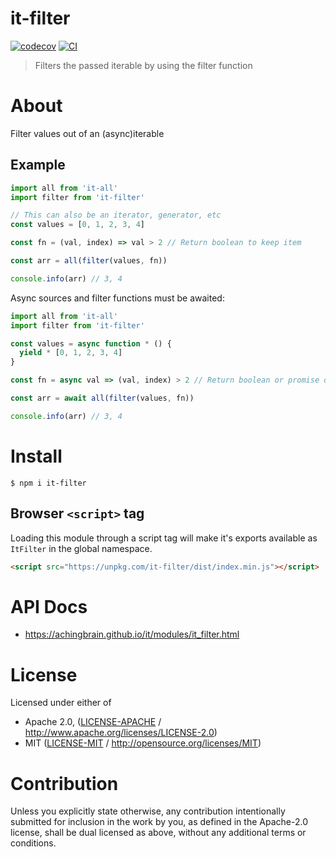 # it-filter

[![codecov](https://img.shields.io/codecov/c/github/achingbrain/it.svg?style=flat-square)](https://codecov.io/gh/achingbrain/it)
[![CI](https://img.shields.io/github/actions/workflow/status/achingbrain/it/js-test-and-release.yml?branch=main\&style=flat-square)](https://github.com/achingbrain/it/actions/workflows/js-test-and-release.yml?query=branch%3Amain)

> Filters the passed iterable by using the filter function

# About

<!--

!IMPORTANT!

Everything in this README between "# About" and "# Install" is automatically
generated and will be overwritten the next time the doc generator is run.

To make changes to this section, please update the @packageDocumentation section
of src/index.js or src/index.ts

To experiment with formatting, please run "npm run docs" from the root of this
repo and examine the changes made.

-->

Filter values out of an (async)iterable

## Example

```javascript
import all from 'it-all'
import filter from 'it-filter'

// This can also be an iterator, generator, etc
const values = [0, 1, 2, 3, 4]

const fn = (val, index) => val > 2 // Return boolean to keep item

const arr = all(filter(values, fn))

console.info(arr) // 3, 4
```

Async sources and filter functions must be awaited:

```javascript
import all from 'it-all'
import filter from 'it-filter'

const values = async function * () {
  yield * [0, 1, 2, 3, 4]
}

const fn = async val => (val, index) > 2 // Return boolean or promise of boolean to keep item

const arr = await all(filter(values, fn))

console.info(arr) // 3, 4
```

# Install

```console
$ npm i it-filter
```

## Browser `<script>` tag

Loading this module through a script tag will make it's exports available as `ItFilter` in the global namespace.

```html
<script src="https://unpkg.com/it-filter/dist/index.min.js"></script>
```

# API Docs

- <https://achingbrain.github.io/it/modules/it_filter.html>

# License

Licensed under either of

- Apache 2.0, ([LICENSE-APACHE](LICENSE-APACHE) / <http://www.apache.org/licenses/LICENSE-2.0>)
- MIT ([LICENSE-MIT](LICENSE-MIT) / <http://opensource.org/licenses/MIT>)

# Contribution

Unless you explicitly state otherwise, any contribution intentionally submitted for inclusion in the work by you, as defined in the Apache-2.0 license, shall be dual licensed as above, without any additional terms or conditions.
